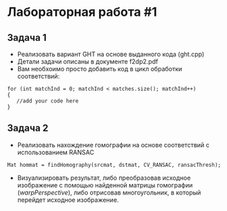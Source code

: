 # Лабораторная работа #1

## Задача 1

 - Реализовать вариант GHT на основе выданного кода (ght.cpp)
 - Детали задачи описаны в документе f2dp2.pdf
 - Вам необхоимо просто добавить код в цикл обработки соответствий:
```
for (int matchInd = 0; matchInd < matches.size(); matchInd++)
{
   //add your code here
}
```

## Задача 2

 - Реализовать нахождение гомографии на основе соответствий с использованием RANSAC
 ```
Mat hommat = findHomography(srcmat, dstmat, CV_RANSAC, ransacThresh);
```

 - Визуализировать результат, либо преобразовав исходное изображение с помощью найденной матрицы гомографии (_warpPerspective_), либо отрисовав многоугольник, в который перейдет исходное изображение.

